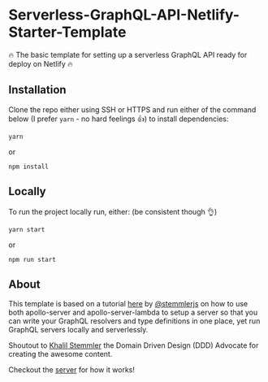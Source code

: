 # Serverless-GraphQL-API-Netlify-Starter-Template

🔥 The basic template for setting up a serverless GraphQL API ready for deploy on Netlify 🔥

## Installation

Clone the repo either using SSH or HTTPS and run either of the command below (I prefer `yarn` - no hard feelings 👍) to install dependencies:

```
yarn
```
or
```
npm install
```

## Locally

To run the project locally run, either:
 (be consistent though 👌)
```
yarn start
```
or
```
npm run start
```

## About

This template is based on a tutorial [here](https://khalilstemmler.com/articles/tutorials/deploying-a-serverless-graphql-api-on-netlify/) by [@stemmlerjs](https://twitter.com/stemmlerjs) on  how to use both apollo-server and apollo-server-lambda to setup a server so that you can write your GraphQL resolvers and type definitions in one place, yet run GraphQL servers locally and serverlessly.

Shoutout to [Khalil Stemmler](https://github.com/stemmlerjs) the Domain Driven Design (DDD) Advocate for creating the awesome content.

Checkout the [server](https://github.com/wptechprodigy/serverless-graphql-starter/blob/master/src/server.js) for how it works!
